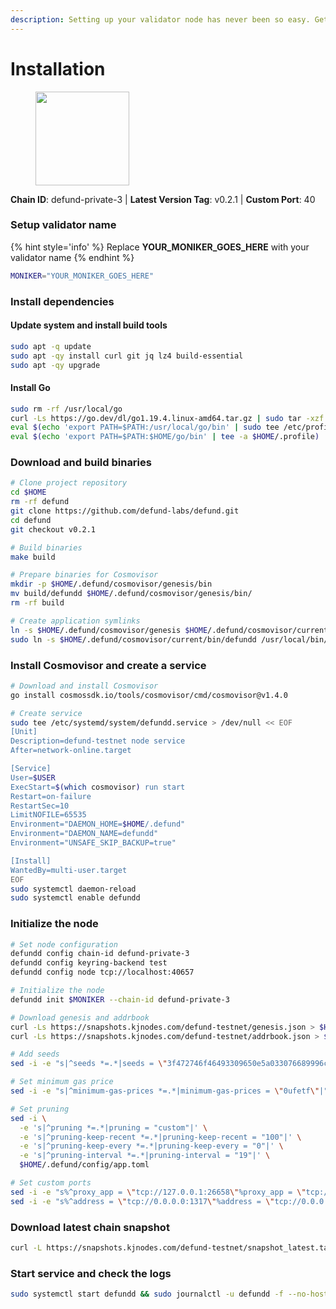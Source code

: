 ```yaml
---
description: Setting up your validator node has never been so easy. Get your validator running in minutes by following step by step instructions.
---
```


# Installation

<figure><img src="https://raw.githubusercontent.com/kj89/testnet_manuals/main/pingpub/logos/defund.png" width="150" alt=""><figcaption></figcaption></figure>

**Chain ID**: defund-private-3 | **Latest Version Tag**: v0.2.1 | **Custom Port**: 40

### Setup validator name

{% hint style='info' %}
Replace **YOUR_MONIKER_GOES_HERE** with your validator name
{% endhint %}

```bash
MONIKER="YOUR_MONIKER_GOES_HERE"
```

### Install dependencies

#### Update system and install build tools

```bash
sudo apt -q update
sudo apt -qy install curl git jq lz4 build-essential
sudo apt -qy upgrade
```

#### Install Go

```bash
sudo rm -rf /usr/local/go
curl -Ls https://go.dev/dl/go1.19.4.linux-amd64.tar.gz | sudo tar -xzf - -C /usr/local
eval $(echo 'export PATH=$PATH:/usr/local/go/bin' | sudo tee /etc/profile.d/golang.sh)
eval $(echo 'export PATH=$PATH:$HOME/go/bin' | tee -a $HOME/.profile)
```

### Download and build binaries

```bash
# Clone project repository
cd $HOME
rm -rf defund
git clone https://github.com/defund-labs/defund.git
cd defund
git checkout v0.2.1

# Build binaries
make build

# Prepare binaries for Cosmovisor
mkdir -p $HOME/.defund/cosmovisor/genesis/bin
mv build/defundd $HOME/.defund/cosmovisor/genesis/bin/
rm -rf build

# Create application symlinks
ln -s $HOME/.defund/cosmovisor/genesis $HOME/.defund/cosmovisor/current
sudo ln -s $HOME/.defund/cosmovisor/current/bin/defundd /usr/local/bin/defundd
```

### Install Cosmovisor and create a service

```bash
# Download and install Cosmovisor
go install cosmossdk.io/tools/cosmovisor/cmd/cosmovisor@v1.4.0

# Create service
sudo tee /etc/systemd/system/defundd.service > /dev/null << EOF
[Unit]
Description=defund-testnet node service
After=network-online.target

[Service]
User=$USER
ExecStart=$(which cosmovisor) run start
Restart=on-failure
RestartSec=10
LimitNOFILE=65535
Environment="DAEMON_HOME=$HOME/.defund"
Environment="DAEMON_NAME=defundd"
Environment="UNSAFE_SKIP_BACKUP=true"

[Install]
WantedBy=multi-user.target
EOF
sudo systemctl daemon-reload
sudo systemctl enable defundd
```

### Initialize the node

```bash
# Set node configuration
defundd config chain-id defund-private-3
defundd config keyring-backend test
defundd config node tcp://localhost:40657

# Initialize the node
defundd init $MONIKER --chain-id defund-private-3

# Download genesis and addrbook
curl -Ls https://snapshots.kjnodes.com/defund-testnet/genesis.json > $HOME/.defund/config/genesis.json
curl -Ls https://snapshots.kjnodes.com/defund-testnet/addrbook.json > $HOME/.defund/config/addrbook.json

# Add seeds
sed -i -e "s|^seeds *=.*|seeds = \"3f472746f46493309650e5a033076689996c8881@defund-testnet.rpc.kjnodes.com:40659\"|" $HOME/.defund/config/config.toml

# Set minimum gas price
sed -i -e "s|^minimum-gas-prices *=.*|minimum-gas-prices = \"0ufetf\"|" $HOME/.defund/config/app.toml

# Set pruning
sed -i \
  -e 's|^pruning *=.*|pruning = "custom"|' \
  -e 's|^pruning-keep-recent *=.*|pruning-keep-recent = "100"|' \
  -e 's|^pruning-keep-every *=.*|pruning-keep-every = "0"|' \
  -e 's|^pruning-interval *=.*|pruning-interval = "19"|' \
  $HOME/.defund/config/app.toml

# Set custom ports
sed -i -e "s%^proxy_app = \"tcp://127.0.0.1:26658\"%proxy_app = \"tcp://127.0.0.1:40658\"%; s%^laddr = \"tcp://127.0.0.1:26657\"%laddr = \"tcp://127.0.0.1:40657\"%; s%^pprof_laddr = \"localhost:6060\"%pprof_laddr = \"localhost:40060\"%; s%^laddr = \"tcp://0.0.0.0:26656\"%laddr = \"tcp://0.0.0.0:40656\"%; s%^prometheus_listen_addr = \":26660\"%prometheus_listen_addr = \":40660\"%" $HOME/.defund/config/config.toml
sed -i -e "s%^address = \"tcp://0.0.0.0:1317\"%address = \"tcp://0.0.0.0:40317\"%; s%^address = \":8080\"%address = \":40080\"%; s%^address = \"0.0.0.0:9090\"%address = \"0.0.0.0:40090\"%; s%^address = \"0.0.0.0:9091\"%address = \"0.0.0.0:40091\"%; s%^address = \"0.0.0.0:8545\"%address = \"0.0.0.0:40545\"%; s%^ws-address = \"0.0.0.0:8546\"%ws-address = \"0.0.0.0:40546\"%" $HOME/.defund/config/app.toml
```

### Download latest chain snapshot

```bash
curl -L https://snapshots.kjnodes.com/defund-testnet/snapshot_latest.tar.lz4 | tar -Ilz4 -xf - -C $HOME/.defund
```

### Start service and check the logs

```bash
sudo systemctl start defundd && sudo journalctl -u defundd -f --no-hostname -o cat
```
